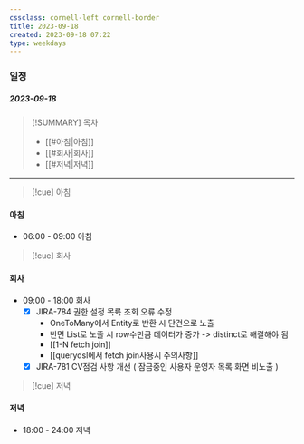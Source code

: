 ```yaml
---
cssclass: cornell-left cornell-border
title: 2023-09-18
created: 2023-09-18 07:22
type: weekdays
---
```

### 일정
##### 2023-09-18

> [!SUMMARY] 목차
> - [[#아침|아침]]
> - [[#회사|회사]]
> - [[#저녁|저녁]]

---
>[!cue] 아침
#### 아침
- 06:00 - 09:00 아침

>[!cue] 회사
#### 회사
- 09:00 - 18:00 회사
	- [x] JIRA-784 권한 설정 목륙 조회 오류 수정
		- OneToMany에서 Entity로 반환 시 단건으로 노출
		- 반면 List로 노출 시 row수만큼 데이터가 증가 -> distinct로 해결해야 됨
		- [[1-N fetch join]]
		- [[querydsl에서 fetch join사용시 주의사항]]
	- [x] JIRA-781 CV점검 사항 개선 ( 잠금중인 사용자 운영자 목록 화면 비노출 )

>[!cue] 저녁
#### 저녁
- 18:00 - 24:00 저녁
